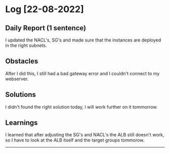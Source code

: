 # Log [22-08-2022]
 
## Daily Report (1 sentence)

I updated the NACL's, SG's and made sure that the instances are deployed in the right subnets.

## Obstacles

After I did this, I still had a bad gateway error and I couldn't connect to my webserver. 

## Solutions

I didn't found the right solution today, I will work further on it tommorrow. 

## Learnings

I learned that after adjusting the SG's and NACL's the ALB still doesn't work, so I have to look at the ALB itself and the target groups tommorow. 

---